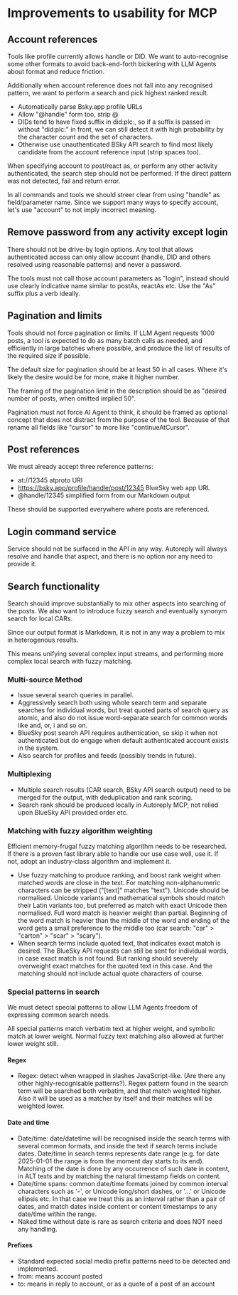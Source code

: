 # Improvements to usability for MCP

## Account references

Tools like profile currently allows handle or DID. We want to auto-recognise some other formats to avoid back-end-forth bickering with LLM Agents about format and reduce friction.

Additionally when account reference does not fall into any recognised pattern, we want to perform a search and pick highest ranked result.

* Automatically parse Bsky.app profile URLs
* Allow "@handle" form too, strip @
* DIDs tend to have fixed suffix in did:plc:, so if a suffix is passed in without "did:plc:" in front, we can still detect it with high probability by the character count and the set of characters.
* Otherwise use unauthenticated BSky API search to find most likely candidate from the account reference input (strip spaces too).

When specifying account to post/react as, or perform any other activity authenticated, the search step should not be performed. If the direct pattern was not detected, fail and return error.

In all commands and tools we should streer clear from using "handle" as field/parameter name. Since we support many ways to specify account, let's use "account" to not imply incorrect meaning.

## Remove password from any activity except login

There should not be drive-by login options. Any tool that allows authenticated access can only allow account (handle, DID and others resolved using reasonable patterns) and never a password.

The tools must not call those account parameters as "login", instead should use clearly indicative name similar to postAs, reactAs etc. Use the "As" suffix plus a verb ideally.

## Pagination and limits

Tools should not force pagination or limits. If LLM Agent requests 1000 posts, a tool is expected to do as many batch calls as needed, and efficiently in large batches where possible, and produce the list of results of the required size if possible.

The default size for pagination should be at least 50 in all cases. Where it's likely the desire would be for more, make it higher number.

The framing of the pagination limit in the description should be as "desired number of posts, when omitted implied 50".

Pagination must not force AI Agent to think, it should be framed as optional concept that does not distract from the purpose of the tool. Because of that rename all fields like "cursor" to more like "continueAtCursor".

## Post references

We must already accept three reference patterns:
* at://12345 atproto URI
* https://bsky.app/profile/handle/post/12345 BlueSky web app URL
* @handle/12345 simplified form from our Markdown output

These should be supported everywhere where posts are referenced.

## Login command service

Service should not be surfaced in the API in any way. Autoreply will always resolve and handle that aspect, and there is no option nor any need to provide it.

## Search functionality

Search should improve substantially to mix other aspects into searching of the posts. We also want to introduce fuzzy search and eventually synonym search for local CARs.

Since our output format is Markdown, it is not in any way a problem to mix in heterogenous results.

This means unifying several complex input streams, and performing more complex local search with fuzzy matching.

### Multi-source Method

* Issue several search queries in parallel.
* Aggressively search both using whole search term and separate searches for individual words, but treat quoted parts of search query as atomic, and also do not issue word-separate search for common words like and, or, i and so on.
* BlueSky post search API requires authentication, so skip it when not authenticated but do engage when default authenticated account exists in the system.
* Also search for profiles and feeds (possibly trends in future).

### Multiplexing

* Multiple search results (CAR search, BSky API search output) need to be merged for the output, with deduplication and rank scoring.
* Search rank should be produced locally in Autoreply MCP, not relied upon BlueSky API provided order etc.

### Matching with fuzzy algorithm weighting

Efficient memory-frugal fuzzy matching algorithm needs to be researched. If there is a proven fast library able to handle our use case well, use it. If not, adopt an industry-class algorithm and implement it.

* Use fuzzy matching to produce ranking, and boost rank weight when matched words are close in the text. For matching non-alphanumeric characters can be stripped ("[text]" matches "text"). Unicode should be normalised. Unicode variants and mathematical symbols should match their Latin variants too, but preferred as match with exact Unicode then normalised. Full word match is heavier weight than partial. Beginning of the word match is heavier than the middle of the word and ending of the word gets a small preference to the middle too (car search: "car" > "carton" > "scar" > "scary").
* When search terms include quoted text, that indicates exact match is desired. The BlueSky API requests can still be sent for individual words, in case exact match is not found. But ranking should severely overweight exact matches for the quoted text in this case. And the matching should not include actual quote characters of course.

### Special patterns in search

We must detect special patterns to allow LLM Agents freedom of expressing common search needs.

All special patterns match verbatim text at higher weight, and symbolic match at lower weight. Normal fuzzy text matching also allowed at further lower weight still.

#### Regex

* Regex: detect when wrapped in slashes JavaScript-like. (Are there any other highly-recognisable patterns?). Regex pattern found in the search term will be searched both verbatim, and that match weighted higher. Also it will be used as a matcher by itself and their matches will be weighted lower.

#### Date and time

* Date/time: date/datetime will be recognised inside the search terms with several common formats, and inside the text if search terms include dates. Date/time in search terms represents date range (e.g. for date 2025-01-01 the range is from the moment day starts to its end). Matching of the date is done by any occurrence of such date in content, in ALT texts and by matching the natural timestamp fields on content.
* Date/time spans: common date/time formats joined by common interval characters such as '-', or Unicode long/short dashes, or '...' or Unicode ellipsis etc. In that case we treat this as an interval rather than a pair of dates, and match dates inside content or content timestamps to any date/time within the range.
* Naked time without date is rare as search criteria and does NOT need any handling.

#### Prefixes

* Standard expected social media prefix patterns need to be detected and implemented.
* from:<account> means account posted
* to:<account> means in reply to account, or as a quote of a post of an account